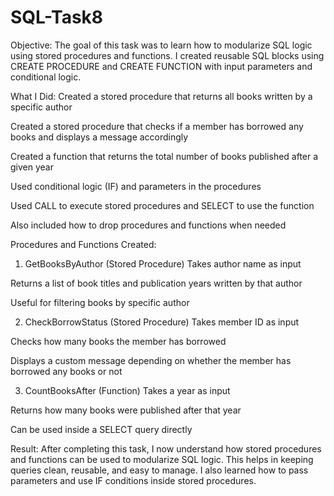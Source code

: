 # SQL-Task8

Objective:
The goal of this task was to learn how to modularize SQL logic using stored procedures and functions. I created reusable SQL blocks using CREATE PROCEDURE and CREATE FUNCTION with input parameters and conditional logic.

What I Did:
Created a stored procedure that returns all books written by a specific author

Created a stored procedure that checks if a member has borrowed any books and displays a message accordingly

Created a function that returns the total number of books published after a given year

Used conditional logic (IF) and parameters in the procedures

Used CALL to execute stored procedures and SELECT to use the function

Also included how to drop procedures and functions when needed

Procedures and Functions Created:
1. GetBooksByAuthor (Stored Procedure)
Takes author name as input

Returns a list of book titles and publication years written by that author

Useful for filtering books by specific author

2. CheckBorrowStatus (Stored Procedure)
Takes member ID as input

Checks how many books the member has borrowed

Displays a custom message depending on whether the member has borrowed any books or not

3. CountBooksAfter (Function)
Takes a year as input

Returns how many books were published after that year

Can be used inside a SELECT query directly

Result:
After completing this task, I now understand how stored procedures and functions can be used to modularize SQL logic. This helps in keeping queries clean, reusable, and easy to manage. I also learned how to pass parameters and use IF conditions inside stored procedures.

